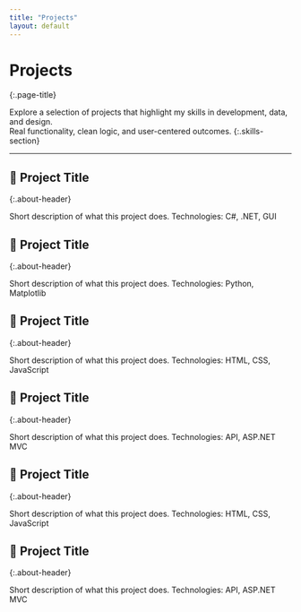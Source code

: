 ```yaml
---
title: "Projects"
layout: default
---
```


# Projects
{:.page-title}

Explore a selection of projects that highlight my skills in development, data, and design.  
Real functionality, clean logic, and user-centered outcomes.
{:.skills-section}

---

## 🚧 Project Title
{:.about-header}

<div class="about-section">
Short description of what this project does.  
Technologies: C#, .NET, GUI
</div>

## 🚧 Project Title
{:.about-header}

<div class="about-section">
Short description of what this project does.  
Technologies: Python, Matplotlib
</div>

## 🚧 Project Title
{:.about-header}

<div class="about-section">
Short description of what this project does.  
Technologies: HTML, CSS, JavaScript
</div>

## 🚧 Project Title
{:.about-header}

<div class="about-section">
Short description of what this project does.  
Technologies: API, ASP.NET MVC
</div>

## 🚧 Project Title
{:.about-header}

<div class="about-section">
Short description of what this project does.  
Technologies: HTML, CSS, JavaScript
</div>

## 🚧 Project Title
{:.about-header}

<div class="about-section">
Short description of what this project does.  
Technologies: API, ASP.NET MVC
</div>
